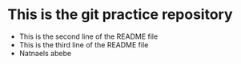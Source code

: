 # This is  the git practice repository
- This is the second line of the README file
- This is the third line of the README file
- Natnaels abebe 

